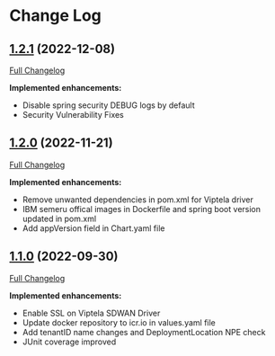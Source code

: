 # Change Log

## [1.2.1](https://github.com/IBM/viptela-sdwan-driver/tree/1.2.1) (2022-12-08)
[Full Changelog](https://github.com/IBM/viptela-sdwan-driver/compare/1.2.0...1.2.1)

**Implemented enhancements:**

- Disable spring security DEBUG logs by default
- Security Vulnerability Fixes

## [1.2.0](https://github.com/IBM/viptela-sdwan-driver/tree/1.2.0) (2022-11-21)
[Full Changelog](https://github.com/IBM/viptela-sdwan-driver/compare/1.1.0...1.2.0)

**Implemented enhancements:**

- Remove unwanted dependencies in pom.xml for Viptela driver
- IBM semeru offical images in Dockerfile and spring boot version updated in pom.xml
- Add appVersion field in Chart.yaml file

## [1.1.0](https://github.com/IBM/viptela-sdwan-driver/tree/1.1.0) (2022-09-30)
[Full Changelog](https://github.com/IBM/viptela-sdwan-driver/compare/1.0.0...1.1.0)

**Implemented enhancements:**

- Enable SSL on Viptela SDWAN Driver
- Update docker repository to icr.io in values.yaml file
- Add tenantID name changes and DeploymentLocation NPE check
- JUnit coverage improved
